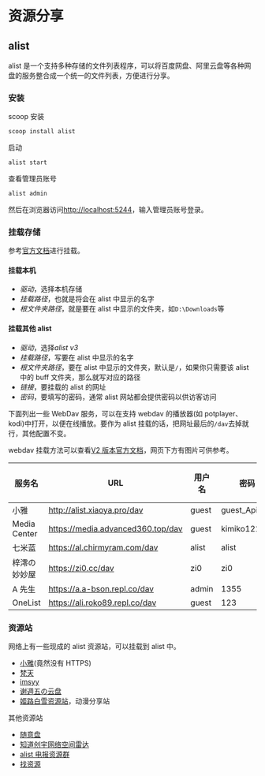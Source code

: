 # 资源分享

## alist

alist 是一个支持多种存储的文件列表程序，可以将百度网盘、阿里云盘等各种网盘的服务整合成一个统一的文件列表，方便进行分享。

### 安装

scoop 安装

```sh
scoop install alist
```

启动

```sh
alist start
```

查看管理员账号

```sh
alist admin
```

然后在浏览器访问<http://localhost:5244>，输入管理员账号登录。

### 挂载存储

参考[官方文档](https://alist.nn.ci/zh/guide/drivers/)进行挂载。

#### 挂载本机

- _驱动_，选择本机存储
- _挂载路径_，也就是将会在 alist 中显示的名字
- _根文件夹路径_，就是要在 alist 中显示的文件夹，如`D:\Downloads`等

#### 挂载其他 alist

- _驱动_，选择*alist v3*
- _挂载路径_，写要在 alist 中显示的名字
- _根文件夹路径_，要在 alist 中显示的文件夹，默认是`/`，如果你只需要该 alist 中的 buff 文件夹，那么就写对应的路径
- _链接_，要挂载的 alist 的网址
- _密码_，要填写的密码，通常 alist 网站都会提供密码以供访客访问

下面列出一些 WebDav 服务，可以在支持 webdav 的播放器(如 potplayer、kodi)中打开，以便在线播放。要作为 alist 挂载的话，把网址最后的`/dav`去掉就行，其他配置不变。

webdav 挂载方法可以查看[V2 版本官方文档](https://alist-doc.nn.ci/docs/webdav#%E6%94%AF%E6%8C%81%E5%BA%A6)，网页下方有图片可供参考。

| 服务名       | URL                                 | 用户名 | 密码         | 端口号 |
| ------------ | ----------------------------------- | ------ | ------------ | ------ |
| 小雅         | <http://alist.xiaoya.pro/dav>       | guest  | guest_Api789 | 80     |
| Media Center | <https://media.advanced360.top/dav> | guest  | kimiko12138  | 443    |
| 七米蓝       | <https://al.chirmyram.com/dav>      | alist  | alist        | 443    |
| 梓澪の妙妙屋 | <https://zi0.cc/dav>                | zi0    | zi0          | 443    |
| A 先生       | <https://a.a-bson.repl.co/dav>      | admin  | 1355         | 443    |
| OneList      | <https://ali.roko89.repl.co/dav>    | guest  | 123          | 443    |

### 资源站

网络上有一些现成的 alist 资源站，可以挂载到 alist 中。

- [小雅](http://alist.xiaoya.pro)(竟然没有 HTTPS)
- [梵天](https://iemo.fun)
- [imsyy](https://pan.imsyy.top)
- [谢週五の云盘](https://pan.5nav.ml)
- [姬路白雪资源站](https://pan.jlbx.xyz)，动漫分享站

其他资源站

- [随意盘](https://apps.weixinqqq.com)
- [知道创宇网络空间雷达](https://www.zoomeye.org)
- [alist 电报资源群](https://t.me/alistshare)
- [找资源](https://zhaoziyuan.la)
